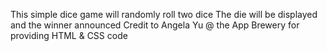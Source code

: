 This simple dice game will randomly roll two dice
The die will be displayed and the winner announced
Credit to Angela Yu @ the App Brewery for providing HTML & CSS code
